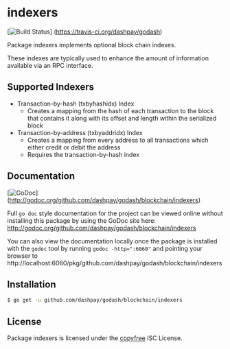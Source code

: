indexers
========

[![Build Status](https://travis-ci.org/dashpay/godash.png?branch=master)]
(https://travis-ci.org/dashpay/godash)

Package indexers implements optional block chain indexes.

These indexes are typically used to enhance the amount of information available
via an RPC interface.

## Supported Indexers

- Transaction-by-hash (txbyhashidx) Index
  - Creates a mapping from the hash of each transaction to the block that
    contains it along with its offset and length within the serialized block
- Transaction-by-address (txbyaddridx) Index
  - Creates a mapping from every address to all transactions which either credit
    or debit the address
  - Requires the transaction-by-hash index

## Documentation

[![GoDoc](https://godoc.org/github.com/dashpay/godash/blockchain/indexers?status.png)]
(http://godoc.org/github.com/dashpay/godash/blockchain/indexers)

Full `go doc` style documentation for the project can be viewed online without
installing this package by using the GoDoc site here:
http://godoc.org/github.com/dashpay/godash/blockchain/indexers

You can also view the documentation locally once the package is installed with
the `godoc` tool by running `godoc -http=":6060"` and pointing your browser to
http://localhost:6060/pkg/github.com/dashpay/godash/blockchain/indexers

## Installation

```bash
$ go get -u github.com/dashpay/godash/blockchain/indexers
```

## License

Package indexers is licensed under the [copyfree](http://copyfree.org) ISC
License.
